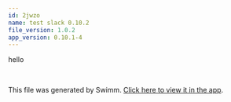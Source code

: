 ```yaml
---
id: 2jwzo
name: test slack 0.10.2
file_version: 1.0.2
app_version: 0.10.1-4
---
```


hello

<br/>

This file was generated by Swimm. [Click here to view it in the app](https://swimm-web-app.web.app/repos/Z2l0aHViJTNBJTNBdGVzdC1naXRodWItYXBwJTNBJTNBc3dpbW1pbw==/docs/2jwzo).